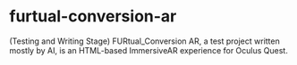 # furtual-conversion-ar
(Testing and Writing Stage) FURtual_Conversion AR, a test project written mostly by AI, is an HTML-based ImmersiveAR experience for Oculus Quest.
